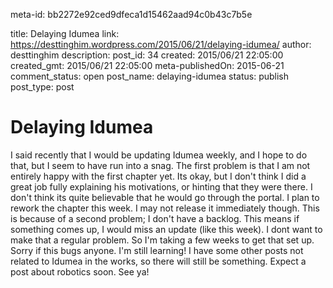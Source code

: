 meta-id: bb2272e92ced9dfeca1d15462aad94c0b43c7b5e

title: Delaying Idumea
link: https://desttinghim.wordpress.com/2015/06/21/delaying-idumea/
author: desttinghim
description: 
post_id: 34
created: 2015/06/21 22:05:00
created_gmt: 2015/06/21 22:05:00
meta-publishedOn: 2015-06-21
comment_status: open
post_name: delaying-idumea
status: publish
post_type: post

# Delaying Idumea

I said recently that I would be updating Idumea weekly, and I hope to do that, but I seem to have run into a snag. The first problem is that I am not entirely happy with the first chapter yet. Its okay, but I don't think I did a great job fully explaining his motivations, or hinting that they were there. I don't think its quite believable that he would go through the portal. I plan to rework the chapter this week. I may not release it immediately though. This is because of a second problem; I don't have a backlog. This means if something comes up, I would miss an update (like this week). I dont want to make that a regular problem. So I'm taking a few weeks to get that set up. Sorry if this bugs anyone. I'm still learning! I have some other posts not related to Idumea in the works, so there will still be something. Expect a post about robotics soon. See ya!